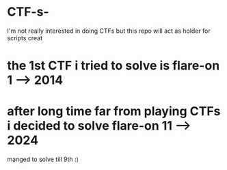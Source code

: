 # CTF-s-
I'm not really interested in doing CTFs but this repo will act as holder for scripts creat

# the 1st CTF i tried to solve is flare-on 1 --> 2014

# after long time far from playing CTFs i decided to solve flare-on 11 --> 2024  

manged to solve till 9th :)